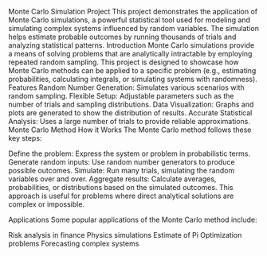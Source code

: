 Monte Carlo Simulation Project
This project demonstrates the application of Monte Carlo simulations, a powerful statistical tool used for modeling and simulating complex systems influenced by random variables. The simulation helps estimate probable outcomes by running thousands of trials and analyzing statistical patterns.
Introduction
Monte Carlo simulations provide a means of solving problems that are analytically intractable by employing repeated random sampling. This project is designed to showcase how Monte Carlo methods can be applied to a specific problem (e.g., estimating probabilities, calculating integrals, or simulating systems with randomness).
Features
Random Number Generation: Simulates various scenarios with random sampling.
Flexible Setup: Adjustable parameters such as the number of trials and sampling distributions.
Data Visualization: Graphs and plots are generated to show the distribution of results.
Accurate Statistical Analysis: Uses a large number of trials to provide reliable approximations.
Monte Carlo Method
How it Works
The Monte Carlo method follows these key steps:

Define the problem: Express the system or problem in probabilistic terms.
Generate random inputs: Use random number generators to produce possible outcomes.
Simulate: Run many trials, simulating the random variables over and over.
Aggregate results: Calculate averages, probabilities, or distributions based on the simulated outcomes.
This approach is useful for problems where direct analytical solutions are complex or impossible.

Applications
Some popular applications of the Monte Carlo method include:

Risk analysis in finance
Physics simulations
Estimate of Pi
Optimization problems
Forecasting complex systems
